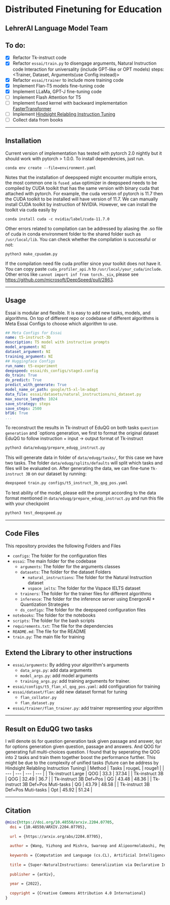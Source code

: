 # Distributed Finetuning for Education
LehrerAI Language Model Team
---
## To do:
- [x] Refactor Tk-instruct code
- [x] Refactor `essai/train.py` to disengage arguments, Natural Instruction code Interaction for universality (include GPT-like or OPT models) steps: <Trainer, Dataset, Arguments(use Config instead)>
- [x] Refactor `essai/trainer` to include more training code
- [x] Implement Flan-T5 models fine-tuning code
- [x] Implement LLaMa, GPT-J fine-tuning code
- [ ] Implement Flash Attention for T5
- [ ] Implement fused kernel with backward implementation [FasterTransformer](https://github.com/NVIDIA/FasterTransformer/blob/main/src/fastertransformer/models/t5/T5Decoder.cc)
- [ ] Implement [Hindsight Relabling Instruction Tuning](https://github.com/tianjunz/HIR/blob/main/online_sampler.py)
- [ ] Collect data from books 
---
## Installation
Current version of implementation has tested with pytorch 2.0 nightly but it should work with pytorch > 1.0.0. To install dependencies, just run.

```
conda env create --file=environment.yaml
```
Notes that the installation of deepspeed might encounter multiple errors, the most common one is `fused_adam` optimizer in deepspeed needs to be compiled by CUDA toolkit that has the same version with binary
cuda that attached with pytorch. For example, the cuda version of pytorch is 11.7 then the CUDA toolkit to be installed will have version of 11.7. We can manually install CUDA toolkit by instruction of NVIDIA. 
However, we can install the toolkit via cuda easily by
```
conda install cuda -c nvidia/label/cuda-11.7.0
```
Other errors related to compilation can be addressed by aliasing the .so file of cuda in conda environment folder to the shared folder such as `/usr/local/lib`. You can check whether the compilation is successful or not:
```
python3 make_cpuadam.py
```
If the compilation need file cuda profiler since your toolkit does not have it. You can copy paste `cuda_profiler_api.h` to `/usr/local/your_cuda/include`.
Other erros like `cannot import inf from torch._six`, please see https://github.com/microsoft/DeepSpeed/pull/2863.

---
## Usage
Essai is modular and flexible. It is easy to add new tasks, models, and algorithms. On top of different repo or codebase of different algorithms is Meta Essai Configs to choose which algorithm to use.

```yaml
## Meta Configs for Essai
name: t5-instruct-3b
description: T5 model with instructive prompts
model_argument: NI
dataset_argument: NI
training_argument: NI
## Huggingface Configs
run_name: t5-experiment
deepspeed: essai/ds_configs/stage3.config
do_train: True
do_predict: True
predict_with_generate: True
model_name_or_path: google/t5-xl-lm-adapt
data_file: essai/datasets/natural_instructions/ni_dataset.py
max_source_length: 1024
save_strategy: steps
save_steps: 2500
bf16: True
...
```
To reconstruct the results in Tk-instruct of EduQG on both tasks `question generation` and `options generation, we first to format the original dataset EduQG to follow instruction + input -> output format of Tk-instruct
```bash
python3 data/eduqg/prepare_eduqg_instruct.py
```
This will generate data in folder of `data/eduqg/tasks/`, for this case we have two tasks. The folder `data/eduqg/splits/defaults` will split which tasks and files will be evaluated on. After generating the data, we can fine-tune `Tk-instruct 3B` on
our dataset by running:
```bash
deepspeed train.py configs/t5_instruct_3b_qog_pos.yaml
```
To test ability of the model, please edit the prompt according to the data format mentioned in `data/eduqg/prepare_eduqg_instruct.py` and run this file with your checkpoint
```bash
python3 test_deepspeed.py
```

---
## Code Files
This repository provides the following Folders and Files
- `configs`: The folder for the configuration files
- `essai`: The main folder for the codebase
  - `arguments`: The folder for the arguments classes
  - `datasets`: The folder for the dataset Folders
    - `natural_instructions`: The folder for the Natural Instruction dataset
    - `vspace_ielts`: The folder for the Vspace IELTS dataset
  - `trainers`: The folder for the trainer files for different algorithms
  - `inference`: The folder for the inference server using EnergonAI + Quantization Strategies
  - `ds_configs`: The folder for the deepspeed configuration files
- `notebooks`: The folder for the notebooks
- `scripts`: The folder for the bash scripts
- `requirements.txt`: The file for the dependencies
- `README.md`: The file for the README
- `train.py`: The main file for training

## Extend the Library to other instructions
 - `essai/arguments`:  By adding your algorithm's arguments
    - `data_args.py`: add data arguments
    - `model_args.py`: add model arguments
    - `training_args.py`: add training arguments for trainer.
 - `essai/configs/t5_flan_xl_qog_pos.yaml`: add configuration for training
 - `essai/dataset/flan`: add new dataset format for tuning
    - `flan_collator.py`
    - `flan_dataset.py`
 - `essai/trainer/flan_trainer.py`: add trainer representing your algorithm

---

## Result on EduQG two tasks
I will denote `QG` for question generation task given passage and answer, `Opt` for options generation given question, passage and answers. And QOG for generating full multi-choices question.
I found that by seperating the QOG into 2 tasks and train them together boost the performance further. This might be due to the complexity of unified tasks (future can be address by Hindsight Relabling Instruction Tuning)
| Method | Tasks | rougeL | rouge1 |
| --- | --- | --- | --- |
| Tk-instruct Large | QOG | 33.3 | 37.34 |
| Tk-instruct 3B  | QOG | 32.49 | 36.7 |
| Tk-instruct 3B Def+Pos | QG | 43.48 | 48.36 | 
| Tk-instruct 3B Def+Pos Muti-tasks | QG | 43.79 | 48.58 |
| Tk-instruct 3B Def+Pos Muti-tasks | Opt | 45.92 | 51.24 |

----
## Citation
```bibtex
@misc{https://doi.org/10.48550/arxiv.2204.07705,
  doi = {10.48550/ARXIV.2204.07705},
  
  url = {https://arxiv.org/abs/2204.07705},
  
  author = {Wang, Yizhong and Mishra, Swaroop and Alipoormolabashi, Pegah and Kordi, Yeganeh and Mirzaei, Amirreza and Arunkumar, Anjana and Ashok, Arjun and Dhanasekaran, Arut Selvan and Naik, Atharva and Stap, David and Pathak, Eshaan and Karamanolakis, Giannis and Lai, Haizhi Gary and Purohit, Ishan and Mondal, Ishani and Anderson, Jacob and Kuznia, Kirby and Doshi, Krima and Patel, Maitreya and Pal, Kuntal Kumar and Moradshahi, Mehrad and Parmar, Mihir and Purohit, Mirali and Varshney, Neeraj and Kaza, Phani Rohitha and Verma, Pulkit and Puri, Ravsehaj Singh and Karia, Rushang and Sampat, Shailaja Keyur and Doshi, Savan and Mishra, Siddhartha and Reddy, Sujan and Patro, Sumanta and Dixit, Tanay and Shen, Xudong and Baral, Chitta and Choi, Yejin and Smith, Noah A. and Hajishirzi, Hannaneh and Khashabi, Daniel},
  
  keywords = {Computation and Language (cs.CL), Artificial Intelligence (cs.AI), FOS: Computer and information sciences, FOS: Computer and information sciences},
  
  title = {Super-NaturalInstructions: Generalization via Declarative Instructions on 1600+ NLP Tasks},
  
  publisher = {arXiv},
  
  year = {2022},
  
  copyright = {Creative Commons Attribution 4.0 International}
}

```
